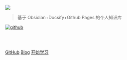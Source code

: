 ![](http://qn.qu1u1.cn/202304070953489.png)



> 基于 Obsidian+Docsify+Github Pages 的个人知识库

[![github](https://img.shields.io/badge/github-babeltower-brightgreen.svg)](https://github.com/BabelTower/notes) 



<br>

<span id="busuanzi_container_site_pv" style='display:none'>
    👀 访问量：<span id="busuanzi_value_site_pv"></span> 次
</span>
<span id="busuanzi_container_site_uv" style='display:none'>
    | 🚴‍♂️ 访客数：<span id="busuanzi_value_site_uv"></span> 人
</span>

<br>



[GitHub](https://github.com/githubgeekrabbit)
[Blog](https://qu1u1.cn)
[开始学习](README)


